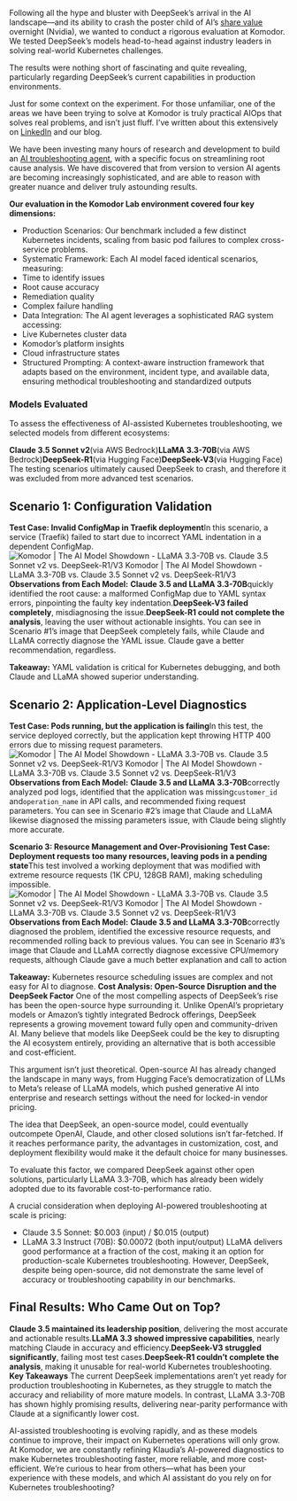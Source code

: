 Following all the hype and bluster with DeepSeek’s arrival in the AI landscape––and its ability to crash the poster child of AI’s [share value](https://www.cnbc.com/amp/2025/01/27/nvidia-sheds-almost-600-billion-in-market-cap-biggest-drop-ever.html) overnight (Nvidia), we wanted to conduct a rigorous evaluation at Komodor. We tested DeepSeek’s models head-to-head against industry leaders in solving real-world Kubernetes challenges.

The results were nothing short of fascinating and quite revealing, particularly regarding DeepSeek’s current capabilities in production environments.

Just for some context on the experiment. For those unfamiliar, one of the areas we have been trying to solve at Komodor is truly practical AIOps that solves real problems, and isn’t just fluff. I’ve written about this extensively on [LinkedIn](https://www.linkedin.com/posts/itiel-shwartz-18542853_i-previously-shared-some-skeptical-thoughts-activity-7264570778229067776-ywMN?utm_source=share&utm_medium=member_desktop) and our blog.

We have been investing many hours of research and development to build an [AI troubleshooting agent](https://komodor.com/blog/introducing-klaudiaai-redefining-kubernetes-troubleshooting/), with a specific focus on streamlining root cause analysis. We have discovered that from version to version AI agents are becoming increasingly sophisticated, and are able to reason with greater nuance and deliver truly astounding results.

**Our evaluation in the Komodor Lab environment covered four key dimensions:**
- Production Scenarios: Our benchmark included a few distinct Kubernetes incidents, scaling from basic pod failures to complex cross-service problems.
- Systematic Framework: Each AI model faced identical scenarios, measuring:
- Time to identify issues
- Root cause accuracy
- Remediation quality
- Complex failure handling
- Data Integration: The AI agent leverages a sophisticated RAG system accessing:
- Live Kubernetes cluster data
- Komodor’s platform insights
- Cloud infrastructure states
- Structured Prompting: A context-aware instruction framework that adapts based on the environment, incident type, and available data, ensuring methodical troubleshooting and standardized outputs
### Models Evaluated
To assess the effectiveness of AI-assisted Kubernetes troubleshooting, we selected models from different ecosystems:

**Claude 3.5 Sonnet v2**(via AWS Bedrock)**LLaMA 3.3-70B**(via AWS Bedrock)**DeepSeek-R1**(via Hugging Face)**DeepSeek-V3**(via Hugging Face)
The testing scenarios ultimately caused DeepSeek to crash, and therefore it was excluded from more advanced test scenarios.

## Scenario 1: Configuration Validation
**Test Case: Invalid ConfigMap in Traefik deployment**In this scenario, a service (Traefik) failed to start due to incorrect YAML indentation in a dependent ConfigMap.
![Komodor | The AI Model Showdown - LLaMA 3.3-70B vs. Claude 3.5 Sonnet v2 vs. DeepSeek-R1/V3 Komodor | The AI Model Showdown - LLaMA 3.3-70B vs. Claude 3.5 Sonnet v2 vs. DeepSeek-R1/V3](https://komodor.com/wp-content/webp-express/webp-images/uploads/2025/02/Screenshot-2025-02-10-at-16.48.28.png.webp)
**Observations from Each Model:**
**Claude 3.5 and LLaMA 3.3-70B**quickly identified the root cause: a malformed ConfigMap due to YAML syntax errors, pinpointing the faulty key indentation.**DeepSeek-V3 failed completely**, misdiagnosing the issue.**DeepSeek-R1 could not complete the analysis**, leaving the user without actionable insights.
You can see in Scenario #1’s image that DeepSeek completely fails, while Claude and LLaMA correctly diagnose the YAML issue. Claude gave a better recommendation, regardless.

**Takeaway:** YAML validation is critical for Kubernetes debugging, and both Claude and LLaMA showed superior understanding.
## Scenario 2: Application-Level Diagnostics
**Test Case: Pods running, but the application is failing**In this test, the service deployed correctly, but the application kept throwing HTTP 400 errors due to missing request parameters.
![Komodor | The AI Model Showdown - LLaMA 3.3-70B vs. Claude 3.5 Sonnet v2 vs. DeepSeek-R1/V3 Komodor | The AI Model Showdown - LLaMA 3.3-70B vs. Claude 3.5 Sonnet v2 vs. DeepSeek-R1/V3](https://komodor.com/wp-content/webp-express/webp-images/uploads/2025/02/Screenshot-2025-02-10-at-16.48.39.png.webp)
**Observations from Each Model:**
**Claude 3.5 and LLaMA 3.3-70B**correctly analyzed pod logs, identified that the application was missing`customer_id`
and`operation_name`
in API calls, and recommended fixing request parameters.
You can see in Scenario #2’s image that Claude and LLaMA likewise diagnosed the missing parameters issue, with Claude being slightly more accurate.

**Scenario 3: Resource Management and Over-Provisioning**
**Test Case: Deployment requests too many resources, leaving pods in a pending state**This test involved a working deployment that was modified with extreme resource requests (1K CPU, 128GB RAM), making scheduling impossible.
![Komodor | The AI Model Showdown - LLaMA 3.3-70B vs. Claude 3.5 Sonnet v2 vs. DeepSeek-R1/V3 Komodor | The AI Model Showdown - LLaMA 3.3-70B vs. Claude 3.5 Sonnet v2 vs. DeepSeek-R1/V3](https://komodor.com/wp-content/webp-express/webp-images/uploads/2025/02/Screenshot-2025-02-10-at-16.48.51.png.webp)
**Observations from Each Model:**
**Claude 3.5 and LLaMA 3.3-70B**correctly diagnosed the problem, identified the excessive resource requests, and recommended rolling back to previous values.
You can see in Scenario #3’s image that Claude and LLaMA correctly diagnose excessive CPU/memory requests, although Claude gave a much better explanation and call to action

**Takeaway:** Kubernetes resource scheduling issues are complex and not easy for AI to diagnose.
**Cost Analysis: Open-Source Disruption and the DeepSeek Factor**
One of the most compelling aspects of DeepSeek’s rise has been the open-source hype surrounding it. Unlike OpenAI’s proprietary models or Amazon’s tightly integrated Bedrock offerings, DeepSeek represents a growing movement toward fully open and community-driven AI. Many believe that models like DeepSeek could be the key to disrupting the AI ecosystem entirely, providing an alternative that is both accessible and cost-efficient.

This argument isn’t just theoretical. Open-source AI has already changed the landscape in many ways, from Hugging Face’s democratization of LLMs to Meta’s release of LLaMA models, which pushed generative AI into enterprise and research settings without the need for locked-in vendor pricing.

The idea that DeepSeek, an open-source model, could eventually outcompete OpenAI, Claude, and other closed solutions isn’t far-fetched. If it reaches performance parity, the advantages in customization, cost, and deployment flexibility would make it the default choice for many businesses.

To evaluate this factor, we compared DeepSeek against other open solutions, particularly LLaMA 3.3-70B, which has already been widely adopted due to its favorable cost-to-performance ratio.

A crucial consideration when deploying AI-powered troubleshooting at scale is pricing:

- Claude 3.5 Sonnet: $0.003 (input) / $0.015 (output)
- LLaMA 3.3 Instruct (70B): $0.00072 (both input/output)
LLaMA delivers good performance at a fraction of the cost, making it an option for production-scale Kubernetes troubleshooting. However, DeepSeek, despite being open-source, did not demonstrate the same level of accuracy or troubleshooting capability in our benchmarks.

## Final Results: Who Came Out on Top?
**Claude 3.5 maintained its leadership position**, delivering the most accurate and actionable results.**LLaMA 3.3 showed impressive capabilities**, nearly matching Claude in accuracy and efficiency.**DeepSeek-V3 struggled significantly**, failing most test cases.**DeepSeek-R1 couldn’t complete the analysis**, making it unusable for real-world Kubernetes troubleshooting.
**Key Takeaways**
The current DeepSeek implementations aren’t yet ready for production troubleshooting in Kubernetes, as they struggle to match the accuracy and reliability of more mature models. In contrast, LLaMA 3.3-70B has shown highly promising results, delivering near-parity performance with Claude at a significantly lower cost.

AI-assisted troubleshooting is evolving rapidly, and as these models continue to improve, their impact on Kubernetes operations will only grow. At Komodor, we are constantly refining Klaudia’s AI-powered diagnostics to make Kubernetes troubleshooting faster, more reliable, and more cost-efficient. We’re curious to hear from others—what has been your experience with these models, and which AI assistant do you rely on for Kubernetes troubleshooting?